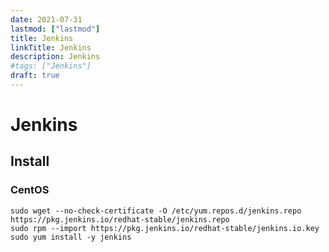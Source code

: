 ```yaml
---
date: 2021-07-31
lastmod: ["lastmod"]
title: Jenkins
linkTitle: Jenkins
description: Jenkins
#tags: ["Jenkins"]
draft: true
---
```


# Jenkins

## Install

### CentOS

```shell
sudo wget --no-check-certificate -O /etc/yum.repos.d/jenkins.repo https://pkg.jenkins.io/redhat-stable/jenkins.repo
sudo rpm --import https://pkg.jenkins.io/redhat-stable/jenkins.io.key
sudo yum install -y jenkins
```
